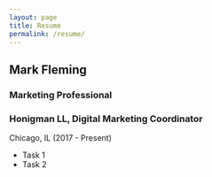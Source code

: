 ```yaml
---
layout: page
title: Resume
permalink: /resume/
---
```


## Mark Fleming
### Marketing Professional

### Honigman LL, Digital Marketing Coordinator
Chicago, IL (2017 - Present)
- Task 1
- Task 2
